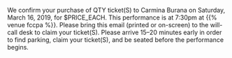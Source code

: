 We confirm your purchase of QTY ticket(S) to Carmina Burana on Saturday, March
16, 2019, for $PRICE_EACH.  This performance is at 7:30pm at {{% venue fccpa %}}.
Please bring this email (printed or on-screen) to the will-call desk to
claim your ticket(S).  Please arrive 15–20 minutes early in order to find
parking, claim your ticket(S), and be seated before the performance begins.
